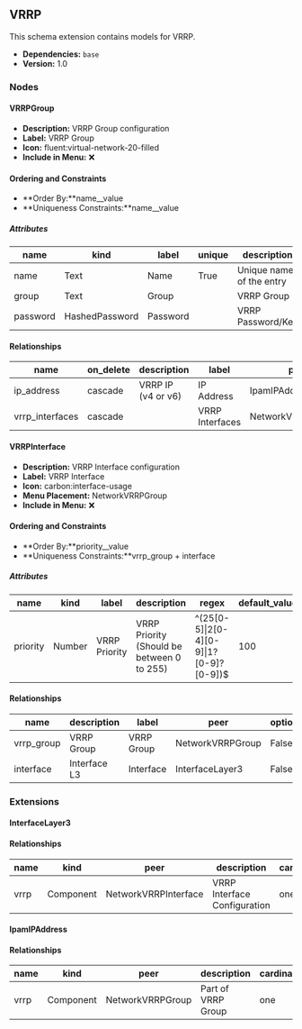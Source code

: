 ## VRRP

This schema extension contains models for VRRP.

- **Dependencies:** `base`
- **Version:** 1.0

### Nodes

#### VRRPGroup

- **Description:** VRRP Group configuration
- **Label:** VRRP Group
- **Icon:** fluent:virtual-network-20-filled
- **Include in Menu:** ❌

#### Ordering and Constraints

- **Order By:**name__value
- **Uniqueness Constraints:**name__value

##### Attributes

| name | kind | label | unique | description | order_weight | optional |
| ---- | ---- | ----- | ------ | ----------- | ------------ | -------- |
| name | Text | Name | True | Unique name of the entry | 1000 |  |
| group | Text | Group |  | VRRP Group | 1100 |  |
| password | HashedPassword | Password |  | VRRP Password/Key | 1400 | True |

#### Relationships

| name | on_delete | description | label | peer | optional | cardinality | kind | order_weight |
| ---- | --------- | ----------- | ----- | ---- | -------- | ----------- | ---- | ------------ |
| ip\_address | cascade | VRRP IP \(v4 or v6\) | IP Address | IpamIPAddress | True | many | Attribute | 1200 |
| vrrp\_interfaces | cascade |  | VRRP Interfaces | NetworkVRRPInterface |  | many | Component | 1300 |

#### VRRPInterface

- **Description:** VRRP Interface configuration
- **Label:** VRRP Interface
- **Icon:** carbon:interface-usage
- **Menu Placement:** NetworkVRRPGroup
- **Include in Menu:** ❌

#### Ordering and Constraints

- **Order By:**priority__value
- **Uniqueness Constraints:**vrrp_group + interface

##### Attributes

| name | kind | label | description | regex | default_value | order_weight |
| ---- | ---- | ----- | ----------- | ----- | ------------- | ------------ |
| priority | Number | VRRP Priority | VRRP Priority \(Should be between 0 to 255\) | ^\(25\[0\-5\]\|2\[0\-4\]\[0\-9\]\|1?\[0\-9\]?\[0\-9\]\)\$ | 100 | 1100 |

#### Relationships

| name | description | label | peer | optional | cardinality | kind | order_weight |
| ---- | ----------- | ----- | ---- | -------- | ----------- | ---- | ------------ |
| vrrp\_group | VRRP Group | VRRP Group | NetworkVRRPGroup | False | one | Attribute | 1200 |
| interface | Interface L3 | Interface | InterfaceLayer3 | False | one | Attribute | 1300 |

### Extensions

#### InterfaceLayer3

#### Relationships

| name | kind | peer | description | cardinality | label | order_weight |
| ---- | ---- | ---- | ----------- | ----------- | ----- | ------------ |
| vrrp | Component | NetworkVRRPInterface | VRRP Interface Configuration | one | VRRP | 1500 |

#### IpamIPAddress

#### Relationships

| name | kind | peer | description | cardinality | label | order_weight |
| ---- | ---- | ---- | ----------- | ----------- | ----- | ------------ |
| vrrp | Component | NetworkVRRPGroup | Part of VRRP Group | one | VRRP Group | 1600 |
